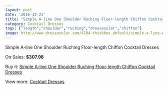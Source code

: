 ```yaml
---
layout: post
date: '2016-12-21'
title: "Simple A-line One Shoulder Ruching Floor-length Chiffon Cocktail Dresses"
category: Cocktail Dresses
tags: ["length","shoulder","ruching","dressesular","chiffon"]
image: http://www.dressesular.com/4204-thickbox_default/simple-a-line-one-shoulder-ruching-floor-length-chiffon-cocktail-dresses.jpg
---
```

Simple A-line One Shoulder Ruching Floor-length Chiffon Cocktail Dresses

On Sales: **$307.98**
<a href="https://www.dressesular.com/cocktail-dresses/1907-simple-a-line-one-shoulder-ruching-floor-length-chiffon-cocktail-dresses.html"><amp-img layout="responsive" width="600" height="600" src="//www.dressesular.com/4204-thickbox_default/simple-a-line-one-shoulder-ruching-floor-length-chiffon-cocktail-dresses.jpg" alt="Simple A-line One Shoulder Ruching Floor-length Chiffon Cocktail Dresses 0" /></a>

Buy it: [Simple A-line One Shoulder Ruching Floor-length Chiffon Cocktail Dresses](https://www.dressesular.com/cocktail-dresses/1907-simple-a-line-one-shoulder-ruching-floor-length-chiffon-cocktail-dresses.html "Simple A-line One Shoulder Ruching Floor-length Chiffon Cocktail Dresses")

View more: [Cocktail Dresses](https://www.dressesular.com/12-cocktail-dresses "Cocktail Dresses")